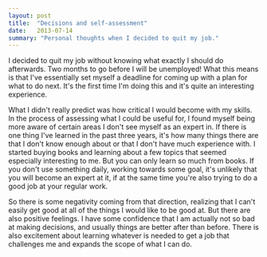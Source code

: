 ```yaml
---
layout: post
title:  "Decisions and self-assessment"
date:   2013-07-14
summary: "Personal thoughts when I decided to quit my job."
---
```


I decided to quit my job without knowing what exactly I should do afterwards. Two months to go before I will be unemployed! What this means is that I've essentially set myself a deadline for coming up with a plan for what to do next. It's the first time I'm doing this and it's quite an interesting experience.

What I didn't really predict was how critical I would become with my skills. In the process of assessing what I could be useful for, I found myself being more aware of certain areas I don't see myself as an expert in. If there is one thing I've learned in the past three years, it's how many things there are that I don't know enough about or that I don't have much experience with. I started buying books and learning about a few topics that seemed especially interesting to me. But you can only learn so much from books. If you don't use something daily, working towards some goal, it's unlikely that you will become an expert at it, if at the same time you're also trying to do a good job at your regular work.

So there is some negativity coming from that direction, realizing that I can't easily get good at all of the things I would like to be good at. But there are also positive feelings. I have some confidence that I am actually not so bad at making decisions, and usually things are better after than before. There is also excitement about learning whatever is needed to get a job that challenges me and expands the scope of what I can do.
